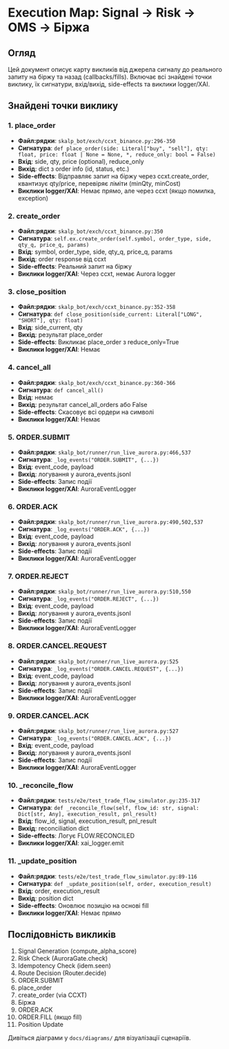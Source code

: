 # Execution Map: Signal → Risk → OMS → Біржа

## Огляд
Цей документ описує карту викликів від джерела сигналу до реального запиту на біржу та назад (callbacks/fills). Включає всі знайдені точки виклику, їх сигнатури, вхід/вихід, side-effects та виклики logger/XAI.

## Знайдені точки виклику

### 1. place_order
- **Файл:рядки**: `skalp_bot/exch/ccxt_binance.py:296-350`
- **Сигнатура**: `def place_order(side: Literal["buy", "sell"], qty: float, price: float | None = None, *, reduce_only: bool = False)`
- **Вхід**: side, qty, price (optional), reduce_only
- **Вихід**: dict з order info (id, status, etc.)
- **Side-effects**: Відправляє запит на біржу через ccxt.create_order, квантизує qty/price, перевіряє ліміти (minQty, minCost)
- **Виклики logger/XAI**: Немає прямо, але через ccxt (якщо помилка, exception)

### 2. create_order
- **Файл:рядки**: `skalp_bot/exch/ccxt_binance.py:350`
- **Сигнатура**: `self.ex.create_order(self.symbol, order_type, side, qty_q, price_q, params)`
- **Вхід**: symbol, order_type, side, qty_q, price_q, params
- **Вихід**: order response від ccxt
- **Side-effects**: Реальний запит на біржу
- **Виклики logger/XAI**: Через ccxt, немає Aurora logger

### 3. close_position
- **Файл:рядки**: `skalp_bot/exch/ccxt_binance.py:352-358`
- **Сигнатура**: `def close_position(side_current: Literal["LONG", "SHORT"], qty: float)`
- **Вхід**: side_current, qty
- **Вихід**: результат place_order
- **Side-effects**: Викликає place_order з reduce_only=True
- **Виклики logger/XAI**: Немає

### 4. cancel_all
- **Файл:рядки**: `skalp_bot/exch/ccxt_binance.py:360-366`
- **Сигнатура**: `def cancel_all()`
- **Вхід**: немає
- **Вихід**: результат cancel_all_orders або False
- **Side-effects**: Скасовує всі ордери на символі
- **Виклики logger/XAI**: Немає

### 5. ORDER.SUBMIT
- **Файл:рядки**: `skalp_bot/runner/run_live_aurora.py:466,537`
- **Сигнатура**: `_log_events("ORDER.SUBMIT", {...})`
- **Вхід**: event_code, payload
- **Вихід**: логування у aurora_events.jsonl
- **Side-effects**: Запис події
- **Виклики logger/XAI**: AuroraEventLogger

### 6. ORDER.ACK
- **Файл:рядки**: `skalp_bot/runner/run_live_aurora.py:490,502,537`
- **Сигнатура**: `_log_events("ORDER.ACK", {...})`
- **Вхід**: event_code, payload
- **Вихід**: логування у aurora_events.jsonl
- **Side-effects**: Запис події
- **Виклики logger/XAI**: AuroraEventLogger

### 7. ORDER.REJECT
- **Файл:рядки**: `skalp_bot/runner/run_live_aurora.py:510,550`
- **Сигнатура**: `_log_events("ORDER.REJECT", {...})`
- **Вхід**: event_code, payload
- **Вихід**: логування у aurora_events.jsonl
- **Side-effects**: Запис події
- **Виклики logger/XAI**: AuroraEventLogger

### 8. ORDER.CANCEL.REQUEST
- **Файл:рядки**: `skalp_bot/runner/run_live_aurora.py:525`
- **Сигнатура**: `_log_events("ORDER.CANCEL.REQUEST", {...})`
- **Вхід**: event_code, payload
- **Вихід**: логування у aurora_events.jsonl
- **Side-effects**: Запис події
- **Виклики logger/XAI**: AuroraEventLogger

### 9. ORDER.CANCEL.ACK
- **Файл:рядки**: `skalp_bot/runner/run_live_aurora.py:527`
- **Сигнатура**: `_log_events("ORDER.CANCEL.ACK", {...})`
- **Вхід**: event_code, payload
- **Вихід**: логування у aurora_events.jsonl
- **Side-effects**: Запис події
- **Виклики logger/XAI**: AuroraEventLogger

### 10. _reconcile_flow
- **Файл:рядки**: `tests/e2e/test_trade_flow_simulator.py:235-317`
- **Сигнатура**: `def _reconcile_flow(self, flow_id: str, signal: Dict[str, Any], execution_result, pnl_result)`
- **Вхід**: flow_id, signal, execution_result, pnl_result
- **Вихід**: reconciliation dict
- **Side-effects**: Логує FLOW.RECONCILED
- **Виклики logger/XAI**: xai_logger.emit

### 11. _update_position
- **Файл:рядки**: `tests/e2e/test_trade_flow_simulator.py:89-116`
- **Сигнатура**: `def _update_position(self, order, execution_result)`
- **Вхід**: order, execution_result
- **Вихід**: position dict
- **Side-effects**: Оновлює позицію на основі fill
- **Виклики logger/XAI**: Немає прямо

## Послідовність викликів
1. Signal Generation (compute_alpha_score)
2. Risk Check (AuroraGate.check)
3. Idempotency Check (idem.seen)
4. Route Decision (Router.decide)
5. ORDER.SUBMIT
6. place_order
7. create_order (via CCXT)
8. Біржа
9. ORDER.ACK
10. ORDER.FILL (якщо fill)
11. Position Update

Дивіться діаграми у `docs/diagrams/` для візуалізації сценаріїв.